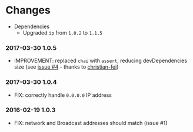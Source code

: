 # Changes

 - Dependencies
   - Upgraded `ip` from `1.0.2` to `1.1.5`

### 2017-03-30 1.0.5
 - IMPROVEMENT: replaced `chai` with `assert`, reducing devDependencies size (see [issue #4](https://github.com/pracucci/node-cidr-matcher/issues/4) - thanks to [christian-fei](https://github.com/christian-fei))

### 2017-03-30 1.0.4
 - FIX: correctly handle `0.0.0.0` IP address

### 2016-02-19 1.0.3
 - FIX: network and Broadcast addresses should match (issue #1)

